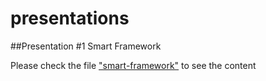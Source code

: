# presentations
##Presentation #1 Smart Framework

Please check the file <a href="/pages/1what-smart.md">"smart-framework"</a> to see the content
